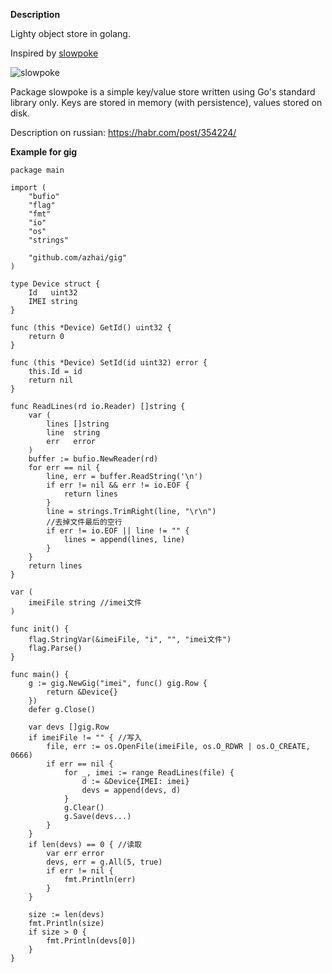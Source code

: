 
**Description**

Lighty object store in golang.

Inspired by [slowpoke](https://github.com/recoilme/slowpoke)

![slowpoke](http://tggram.com/media/recoilme/photos/file_488344.jpg)

Package slowpoke is a simple key/value store written using Go's standard library only. Keys are stored in memory (with persistence), values stored on disk.

Description on russian: https://habr.com/post/354224/

**Example for gig**

```golang
package main

import (
	"bufio"
	"flag"
	"fmt"
	"io"
	"os"
	"strings"

	"github.com/azhai/gig"
)

type Device struct {
	Id   uint32
	IMEI string
}

func (this *Device) GetId() uint32 {
	return 0
}

func (this *Device) SetId(id uint32) error {
	this.Id = id
	return nil
}

func ReadLines(rd io.Reader) []string {
	var (
		lines []string
		line  string
		err   error
	)
	buffer := bufio.NewReader(rd)
	for err == nil {
		line, err = buffer.ReadString('\n')
		if err != nil && err != io.EOF {
			return lines
		}
		line = strings.TrimRight(line, "\r\n")
		//去掉文件最后的空行
		if err != io.EOF || line != "" {
			lines = append(lines, line)
		}
	}
	return lines
}

var (
	imeiFile string //imei文件
)

func init() {
	flag.StringVar(&imeiFile, "i", "", "imei文件")
	flag.Parse()
}

func main() {
	g := gig.NewGig("imei", func() gig.Row {
		return &Device{}
	})
	defer g.Close()

	var devs []gig.Row
	if imeiFile != "" { //写入
		file, err := os.OpenFile(imeiFile, os.O_RDWR | os.O_CREATE, 0666)
		if err == nil {
			for _, imei := range ReadLines(file) {
				d := &Device{IMEI: imei}
				devs = append(devs, d)
			}
			g.Clear()
			g.Save(devs...)
		}
	}
	if len(devs) == 0 { //读取
		var err error
		devs, err = g.All(5, true)
		if err != nil {
			fmt.Println(err)
		}
	}

	size := len(devs)
	fmt.Println(size)
	if size > 0 {
		fmt.Println(devs[0])
	}
}
```

